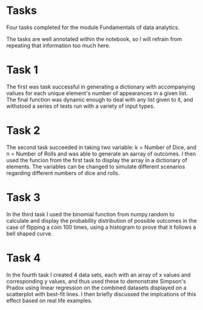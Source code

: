 # Tasks
Four tasks completed for the module Fundamentals of data analytics.

The tasks are well annotated within the notebook, so I will refrain from repeating that information too much here.

# Task 1
The first was task successful in generating a dictionary with accompanying valiues for each unique element's number of appearances in a given list. The final function was dynamic enough to deal with any list given to it, and withstood a series of tests run with a variety of input types.

# Task 2
The second task succeeded in taking two variable: k = Number of Dice, and n = Number of Rolls and was able to generate an aarray of outcomes. I then used the funcion from the first task to display the array in a dictionary of elements. The variables can be changed to simulate different scenarios regarding different numbers of dice and rolls.

# Task 3
In the third task I used the binomial function from numpy.random to calculate and display the probability distribution of possible outcomes in the case of flipping a coin 100 times, using a histogram to prove that it follows a bell shaped curve.

# Task 4
In the fourth task I created 4 data sets, each with an array of x values and corresponding y values, and thus used these to demonstrate Simpson's Pradox using linear regression  on the combined datasets displayed on a scatterplot with best-fit lines. I then briefly discussed the implcations of this effect based on real life examples.
